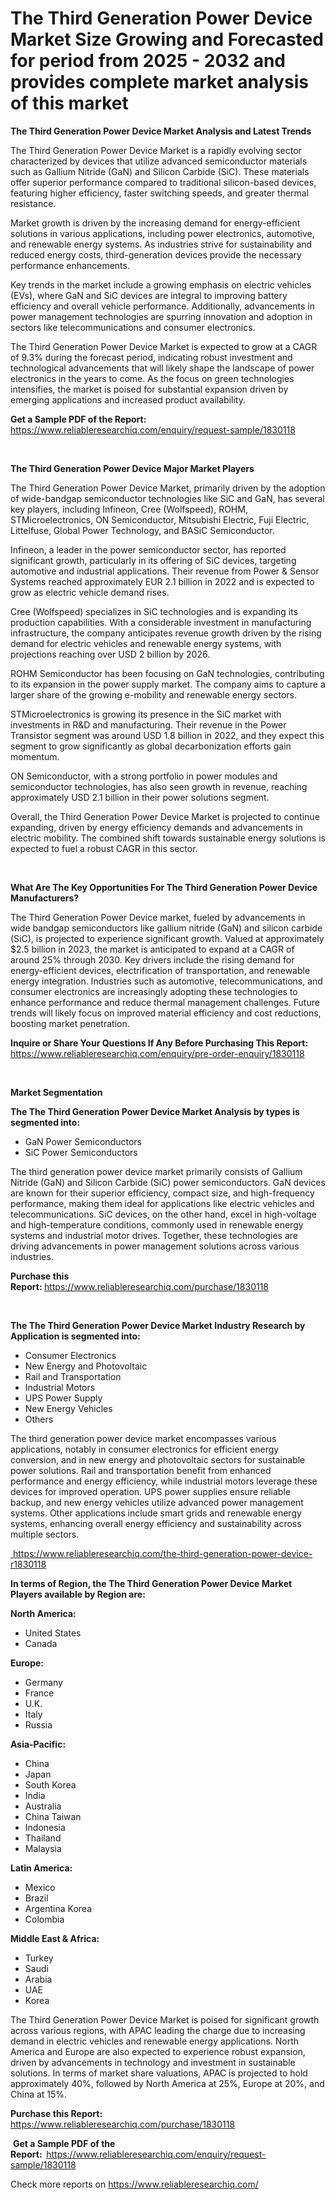 <p><h1>The Third Generation Power Device Market Size Growing and Forecasted for period from 2025 - 2032 and provides complete market analysis of this market</h1></p><p><strong>The Third Generation Power Device Market Analysis and Latest Trends</strong></p>
<p><p>The Third Generation Power Device Market is a rapidly evolving sector characterized by devices that utilize advanced semiconductor materials such as Gallium Nitride (GaN) and Silicon Carbide (SiC). These materials offer superior performance compared to traditional silicon-based devices, featuring higher efficiency, faster switching speeds, and greater thermal resistance. </p><p>Market growth is driven by the increasing demand for energy-efficient solutions in various applications, including power electronics, automotive, and renewable energy systems. As industries strive for sustainability and reduced energy costs, third-generation devices provide the necessary performance enhancements.</p><p>Key trends in the market include a growing emphasis on electric vehicles (EVs), where GaN and SiC devices are integral to improving battery efficiency and overall vehicle performance. Additionally, advancements in power management technologies are spurring innovation and adoption in sectors like telecommunications and consumer electronics. </p><p>The Third Generation Power Device Market is expected to grow at a CAGR of 9.3% during the forecast period, indicating robust investment and technological advancements that will likely shape the landscape of power electronics in the years to come. As the focus on green technologies intensifies, the market is poised for substantial expansion driven by emerging applications and increased product availability.</p></p>
<p><strong>Get a Sample PDF of the Report:&nbsp;</strong> <a href="https://www.reliableresearchiq.com/enquiry/request-sample/1830118?utm_campaign=2953&utm_medium=2&utm_source=Github&utm_content=ia&utm_term=05032025&utm_id=the-third-generation-power-device">https://www.reliableresearchiq.com/enquiry/request-sample/1830118</a></p>
<p>&nbsp;</p>
<p><strong>The Third Generation Power Device Major Market Players</strong></p>
<p><p>The Third Generation Power Device Market, primarily driven by the adoption of wide-bandgap semiconductor technologies like SiC and GaN, has several key players, including Infineon, Cree (Wolfspeed), ROHM, STMicroelectronics, ON Semiconductor, Mitsubishi Electric, Fuji Electric, Littelfuse, Global Power Technology, and BASiC Semiconductor. </p><p>Infineon, a leader in the power semiconductor sector, has reported significant growth, particularly in its offering of SiC devices, targeting automotive and industrial applications. Their revenue from Power & Sensor Systems reached approximately EUR 2.1 billion in 2022 and is expected to grow as electric vehicle demand rises.</p><p>Cree (Wolfspeed) specializes in SiC technologies and is expanding its production capabilities. With a considerable investment in manufacturing infrastructure, the company anticipates revenue growth driven by the rising demand for electric vehicles and renewable energy systems, with projections reaching over USD 2 billion by 2026.</p><p>ROHM Semiconductor has been focusing on GaN technologies, contributing to its expansion in the power supply market. The company aims to capture a larger share of the growing e-mobility and renewable energy sectors.</p><p>STMicroelectronics is growing its presence in the SiC market with investments in R&D and manufacturing. Their revenue in the Power Transistor segment was around USD 1.8 billion in 2022, and they expect this segment to grow significantly as global decarbonization efforts gain momentum.</p><p>ON Semiconductor, with a strong portfolio in power modules and semiconductor technologies, has also seen growth in revenue, reaching approximately USD 2.1 billion in their power solutions segment. </p><p>Overall, the Third Generation Power Device Market is projected to continue expanding, driven by energy efficiency demands and advancements in electric mobility. The combined shift towards sustainable energy solutions is expected to fuel a robust CAGR in this sector.</p></p>
<p>&nbsp;</p>
<p><strong>What Are The Key Opportunities For The Third Generation Power Device Manufacturers?</strong></p>
<p><p>The Third Generation Power Device market, fueled by advancements in wide bandgap semiconductors like gallium nitride (GaN) and silicon carbide (SiC), is projected to experience significant growth. Valued at approximately $2.5 billion in 2023, the market is anticipated to expand at a CAGR of around 25% through 2030. Key drivers include the rising demand for energy-efficient devices, electrification of transportation, and renewable energy integration. Industries such as automotive, telecommunications, and consumer electronics are increasingly adopting these technologies to enhance performance and reduce thermal management challenges. Future trends will likely focus on improved material efficiency and cost reductions, boosting market penetration.</p></p>
<p><strong>Inquire or Share Your Questions If Any Before Purchasing This Report:</strong> <a href="https://www.reliableresearchiq.com/enquiry/pre-order-enquiry/1830118?utm_campaign=2953&utm_medium=2&utm_source=Github&utm_content=ia&utm_term=05032025&utm_id=the-third-generation-power-device">https://www.reliableresearchiq.com/enquiry/pre-order-enquiry/1830118</a></p>
<p>&nbsp;</p>
<p><strong>Market Segmentation</strong></p>
<p><strong>The The Third Generation Power Device Market Analysis by types is segmented into:</strong></p>
<p><ul><li>GaN Power Semiconductors</li><li>SiC Power Semiconductors</li></ul></p>
<p><p>The third generation power device market primarily consists of Gallium Nitride (GaN) and Silicon Carbide (SiC) power semiconductors. GaN devices are known for their superior efficiency, compact size, and high-frequency performance, making them ideal for applications like electric vehicles and telecommunications. SiC devices, on the other hand, excel in high-voltage and high-temperature conditions, commonly used in renewable energy systems and industrial motor drives. Together, these technologies are driving advancements in power management solutions across various industries.</p></p>
<p><strong>Purchase this Report:&nbsp;</strong><a href="https://www.reliableresearchiq.com/purchase/1830118?utm_campaign=2953&utm_medium=2&utm_source=Github&utm_content=ia&utm_term=05032025&utm_id=the-third-generation-power-device">https://www.reliableresearchiq.com/purchase/1830118</a></p>
<p>&nbsp;</p>
<p><strong>The The Third Generation Power Device Market Industry Research by Application is segmented into:</strong></p>
<p><ul><li>Consumer Electronics</li><li>New Energy and Photovoltaic</li><li>Rail and Transportation</li><li>Industrial Motors</li><li>UPS Power Supply</li><li>New Energy Vehicles</li><li>Others</li></ul></p>
<p><p>The third generation power device market encompasses various applications, notably in consumer electronics for efficient energy conversion, and in new energy and photovoltaic sectors for sustainable power solutions. Rail and transportation benefit from enhanced performance and energy efficiency, while industrial motors leverage these devices for improved operation. UPS power supplies ensure reliable backup, and new energy vehicles utilize advanced power management systems. Other applications include smart grids and renewable energy systems, enhancing overall energy efficiency and sustainability across multiple sectors.</p></p>
<p><a href="https://www.reliableresearchiq.com/the-third-generation-power-device-r1830118?utm_campaign=2953&utm_medium=2&utm_source=Github&utm_content=ia&utm_term=05032025&utm_id=the-third-generation-power-device">&nbsp;https://www.reliableresearchiq.com/the-third-generation-power-device-r1830118</a></p>
<p><strong>In terms of Region, the The Third Generation Power Device Market Players available by Region are:</strong></p>
<p>
    <p> <strong> North America: </strong>
        <ul>
            <li>United States</li>
            <li>Canada</li>
        </ul>
        </p> 
    <p> <strong> Europe: </strong>
        <ul>
            <li>Germany</li>
            <li>France</li>
            <li>U.K.</li>
            <li>Italy</li>
            <li>Russia</li>
        </ul>
        </p> 
    <p> <strong> Asia-Pacific: </strong>
        <ul>
            <li>China</li>
            <li>Japan</li>
            <li>South Korea</li>
            <li>India</li>
            <li>Australia</li>
            <li>China Taiwan</li>
            <li>Indonesia</li>
            <li>Thailand</li>
            <li>Malaysia</li>
        </ul>
        </p> 
    <p> <strong> Latin America: </strong>
        <ul>
            <li>Mexico</li>
            <li>Brazil</li>
            <li>Argentina Korea</li>
            <li>Colombia</li>
        </ul>
        </p> 
    <p> <strong> Middle East & Africa: </strong>
        <ul>
            <li>Turkey</li>
            <li>Saudi</li>
            <li>Arabia</li>
            <li>UAE</li>
            <li>Korea</li>
        </ul>
    </p>
    </p>
<p><p>The Third Generation Power Device Market is poised for significant growth across various regions, with APAC leading the charge due to increasing demand in electric vehicles and renewable energy applications. North America and Europe are also expected to experience robust expansion, driven by advancements in technology and investment in sustainable solutions. In terms of market share valuations, APAC is projected to hold approximately 40%, followed by North America at 25%, Europe at 20%, and China at 15%.</p></p>
<p><strong>Purchase this Report: </strong><a href="https://www.reliableresearchiq.com/purchase/1830118?utm_campaign=2953&utm_medium=2&utm_source=Github&utm_content=ia&utm_term=05032025&utm_id=the-third-generation-power-device">https://www.reliableresearchiq.com/purchase/1830118</a></p>
<p>&nbsp;<strong>Get a Sample PDF of the Report:&nbsp;&nbsp;</strong><a href="https://www.reliableresearchiq.com/enquiry/request-sample/1830118?utm_campaign=2953&utm_medium=2&utm_source=Github&utm_content=ia&utm_term=05032025&utm_id=the-third-generation-power-device">https://www.reliableresearchiq.com/enquiry/request-sample/1830118</a></p>
<p><strong></strong></p>
<p>Check more reports on <a href="https://www.reliableresearchiq.com/?utm_campaign=2953&utm_medium=2&utm_source=Github&utm_content=ia&utm_term=05032025&utm_id=the-third-generation-power-device">https://www.reliableresearchiq.com/</a></p>